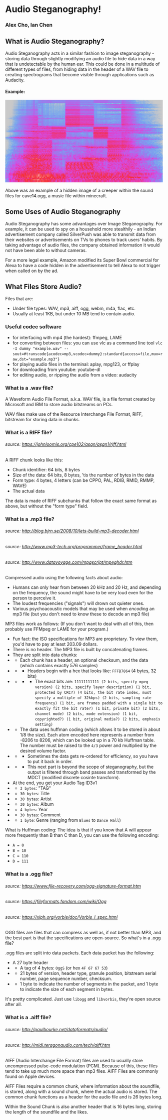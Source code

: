 # Audio Steganography!
### Alex Cho, Ian Chen

## What is Audio Steganography?

Audio Steganography acts in a similar fashion to image steganography - storing data through slightly modifying an audio file to hide data in a way that is undetectable by the human ear. This could be done in a multitude of different types of files, from hiding data in the header of a WAV file to creating spectrograms that become visible through applications such as Audacity.

#### Example:

![](present_img/creeper.webp)

Above was an example of a hidden image of a creeper within the sound files for cave14.ogg, a music file within minecraft.

## Some Uses of Audio Steganography

Audio Steganography has some advantages over Image Steganography. For example, it can be used to spy on a household more stealthily - an Indian advertisement company called SilverPush was able to transmit data from their websites or advertisements on TVs to phones to track users’ habits. By taking advantage of audio files, the company obtained information it would not have been able to without cameras. 

For a more legal example, Amazon modified its Super Bowl commercial for Alexa to have a code hidden in the advertisement to tell Alexa to not trigger when called on by the ad.

## What Files Store Audio?

Files that are:
  - Under file types: WAV, mp3, aiff, ogg, webm, m4a, flac, etc.
  - Usually at least 1KB, but under 10 MB
tend to contain audio.

### Useful codec software
- for interfacing with mp4 (the hardest): ffmpeg, LAME
- for converting between files: you can use vlc as a command line tool
 `vlc -I dummy "example.wav" --sout=#transcode{acodec=mp3,vcodec=dummy}:standard{access=file,mux=raw,dst="example.mp3"}`
- for playing audio files in the terminal: aplay, mpg123, or ffplay
- for downloading from youtube: youtube-dl
- for editing audio, or ripping the audio from a video: audacity

### What is a .wav file?
A Waveform Audio File Format, a.k.a. WAV file, is a file format created by Microsoft and IBM to store audio bitstreams on PCs.

WAV files make use of the Resource Interchange File Format, RIFF, bitstream for storing data in chunks.

### What is a RIFF file?
###### source: https://johnloomis.org/cpe102/asgn/asgn1/riff.html
A RIFF chunk looks like this:
 - Chunk identifier: 64 bits, 8 bytes
 - Size of the data: 64 bits, 8 bytes, 'tis the number of bytes in the data
 - Form type: 4 bytes, 4 letters (can be CPPO, PAL, RDIB, RMID, RMMP, WAVE)
 - The actual data

The data is made of RIFF subchunks that follow the exact same format as above, but without the "form type" field.

### What is a .mp3 file?
###### source: http://blog.bjrn.se/2008/10/lets-build-mp3-decoder.html
###### source: http://www.mp3-tech.org/programmer/frame_header.html
###### source: http://www.datavoyage.com/mpgscript/mpeghdr.htm
Compressed audio using the following facts about audio:
 - Humans can only hear from between 20 kHz and 20 Hz, and depending on the frequency, the sound might have to be very loud even for the person to perceive it.
 - The loudest frequencies ("signals") will drown out quieter ones.
 - Various psychoacoustic models that may be used when *encoding* an mp3 file (but you don't need to know these to decode an mp3 file)

MP3 files work as follows: (If you don't want to deal with all of this, then probably use FFMpeg or LAME for your program.)
 - Fun fact: the ISO specifications for MP3 are proprietary. To view them, you'd have to pay at least 203.09 dollars.
 - There is no header. The MP3 file is built by concatenating frames.
 - They are split into data chunks:
 - - Each chunk has a header, an optional checksum, and the data (which contains exactly 576 samples)
 - - - Headers begin with a hex that looks like: `FFFB7864` (4 bytes, 32 bits)
 - - - - The exact bits are: `11111111111 (2 bits, specify mpeg version) (2 bits, specify layer description) (1 bit, protected by CRC?) (4 bits, the bit rate index, must specify a multiple of 32kbps) (2 bits, sampling rate frequency) (1 bit, are frames padded with a single bit to exactly fit the bit rate?) (1 bit, private bit) (2 bits, channel mode) (2 bits, mode extension) (1 bit, copyrighted?) (1 bit, original media?) (2 bits, emphasis setting)`
 - - The data uses huffman coding (which allows it to be stored in about 1/8 the size). Each atom encoded here represents a number from -8206 to 8206, which can be looked up in a 70 kb Huffman table. The number must be raised to the `4/3` power and multiplied by the desired volume factor. 
 - - - Sometimes the data gets re-ordered for efficiency, so you have to put it back in order.
 - - - This next part is beyond the scope of steganography, but the output is filtered through band passes and transformed by the MDCT (modified discrete cosinte transform).
 - At the end, you get your Audio Tag ID3v1
 - - `3 bytes`: "TAG"
 - - `30 bytes`: Title
 - - `30 bytes`: Artist
 - - `30 bytes`: Album
 - - `4 bytes`: Year
 - - `30 bytes`: Comment
 - - `1 byte`: Genre (ranging from `Blues` to `Dance Hall`)

What is Huffman coding: The idea is that if you know that A will appear more frequently than B than C than D, you can use the following encoding:
 - `A = 0`
 - `B = 10`
 - `C = 110`
 - `D = 111`


### What is a .ogg file?
###### source: https://www.file-recovery.com/ogg-signature-format.htm
###### source: https://fileformats.fandom.com/wiki/Ogg
###### source: https://xiph.org/vorbis/doc/Vorbis_I_spec.html
OGG files are files that can compress as well as, if not better than MP3, and the best part is that the specifications are open-source. So what's in a .ogg file?

.ogg files are split into data packets. Each data packet has the following:
 - A 27 byte header
 - - A tag of 4 bytes: `OggS` (or hex `4F 67 67 53`)
 - - 21 bytes of version, header type, granule position, bitstream serial number, page sequence number, checksum.
 - - 1 byte to indicate the number of segments in the packet, and 1 byte to indicate the size of each segment in bytes.

It's pretty complicated. Just use `libogg` and `libvorbis`, they're open source after all.

### What is a .aiff file?
###### source: http://paulbourke.net/dataformats/audio/
###### source: http://midi.teragonaudio.com/tech/aiff.htm
AIFF (Audio Interchange File Format) files are used to usually store uncompressed pulse-code modulation (PCM). Because of this, these files tend to take up much more space than mp3 files. AIFF Files are commonly found on Apple devices.

AIFF Files require a common chunk, where information about the soundfile, is stored, along with a sound chunk, where the actual audio is stored. The common chunk functions as a header for the audio file and is 26 bytes long.

Within the Sound Chunk is also another header that is 16 bytes long, storing the length of the soundfile and the likes. 
